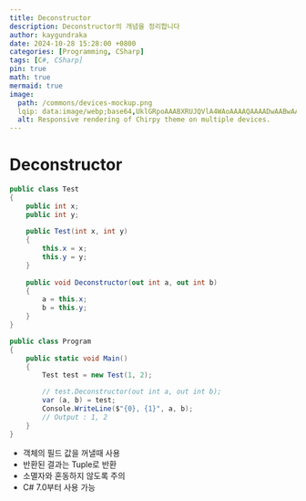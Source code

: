 ```yaml
---
title: Deconstructor
description: Deconstructor의 개념을 정리합니다
author: kaygundraka
date: 2024-10-28 15:28:00 +0800
categories: [Programming, CSharp]
tags: [C#, CSharp]
pin: true
math: true
mermaid: true
image:
  path: /commons/devices-mockup.png
  lqip: data:image/webp;base64,UklGRpoAAABXRUJQVlA4WAoAAAAQAAAADwAABwAAQUxQSDIAAAARL0AmbZurmr57yyIiqE8oiG0bejIYEQTgqiDA9vqnsUSI6H+oAERp2HZ65qP/VIAWAFZQOCBCAAAA8AEAnQEqEAAIAAVAfCWkAALp8sF8rgRgAP7o9FDvMCkMde9PK7euH5M1m6VWoDXf2FkP3BqV0ZYbO6NA/VFIAAAA
  alt: Responsive rendering of Chirpy theme on multiple devices.
---
```


# Deconstructor

```csharp
public class Test
{
	public int x;
	public int y;
	
	public Test(int x, int y)
	{
		this.x = x;
		this.y = y;
	}
	
	public void Deconstructor(out int a, out int b)
	{
		a = this.x;
		b = this.y;
	}
}

public class Program
{
	public static void Main()
	{
		Test test = new Test(1, 2);

		// test.Deconstructor(out int a, out int b);
		var (a, b) = test;
		Console.WriteLine($"{0}, {1}", a, b);
		// Output : 1, 2		
	}
}
```

- 객체의 필드 값을 꺼낼때 사용
- 반환된 결과는 Tuple로 반환
- 소멸자와 혼동하지 않도록 주의
- C# 7.0부터 사용 가능